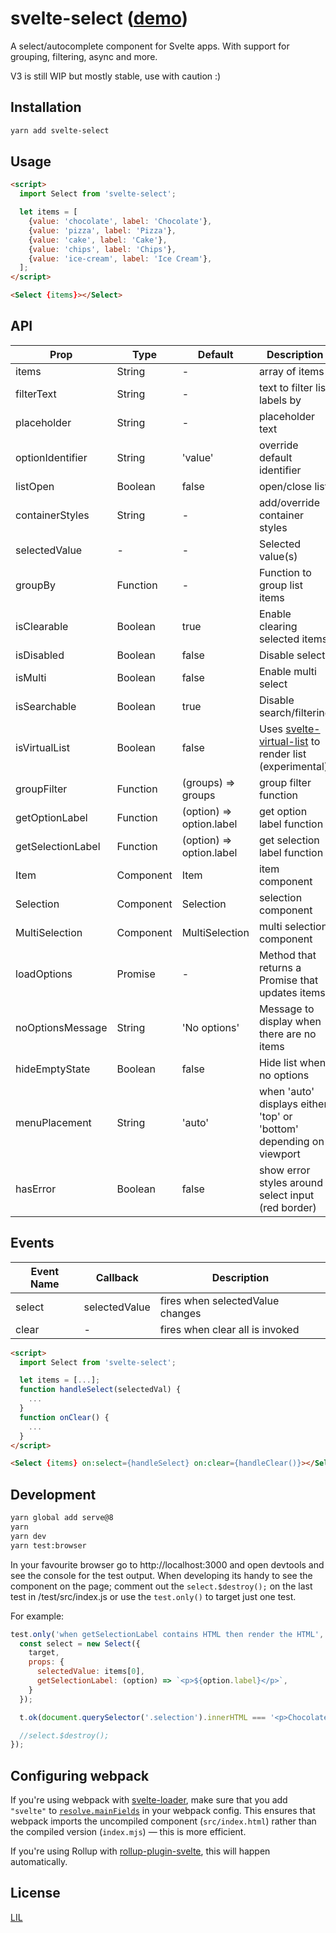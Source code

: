 # svelte-select ([demo](https://stackblitz.com/edit/svelte-rhbzxj))

A select/autocomplete component for Svelte apps.  With support for grouping, filtering, async and more.

V3 is still WIP but mostly stable, use with caution :)

## Installation

```bash
yarn add svelte-select
```


## Usage

```html
<script>
  import Select from 'svelte-select';

  let items = [
    {value: 'chocolate', label: 'Chocolate'},
    {value: 'pizza', label: 'Pizza'},
    {value: 'cake', label: 'Cake'},
    {value: 'chips', label: 'Chips'},
    {value: 'ice-cream', label: 'Ice Cream'},
  ];
</script>

<Select {items}></Select>
```


## API

| Prop | Type | Default | Description |
|------|------|---------|-------------|
| items | String | - | array of items
| filterText | String | - | text to filter list labels by
| placeholder | String | - | placeholder text
| optionIdentifier | String | 'value' | override default identifier
| listOpen | Boolean | false | open/close list
| containerStyles | String | - | add/override container styles 
| selectedValue | - | - | Selected value(s)
| groupBy | Function | - | Function to group list items
| isClearable | Boolean | true | Enable clearing selected items
| isDisabled | Boolean | false | Disable select
| isMulti | Boolean | false | Enable multi select
| isSearchable | Boolean | true | Disable search/filtering
| isVirtualList | Boolean | false | Uses [svelte-virtual-list](https://github.com/sveltejs/svelte-virtual-list) to render list (experimental)
| groupFilter | Function | (groups) => groups | group filter function
| getOptionLabel | Function | (option) => option.label | get option label function
| getSelectionLabel | Function | (option) => option.label | get selection label function
| Item | Component | Item | item component
| Selection | Component | Selection | selection component
| MultiSelection | Component | MultiSelection | multi selection component
| loadOptions | Promise | - | Method that returns a Promise that updates items
| noOptionsMessage | String | 'No options' | Message to display when there are no items  
| hideEmptyState | Boolean | false | Hide list when no options
| menuPlacement | String | 'auto' | when 'auto' displays either 'top' or 'bottom' depending on viewport
| hasError | Boolean | false | show error styles around select input (red border)


## Events

| Event Name | Callback | Description |
|------|------|----------|
| select | selectedValue | fires when selectedValue changes
| clear | - | fires when clear all is invoked

```html
<script>
  import Select from 'svelte-select';

  let items = [...];
  function handleSelect(selectedVal) {
    ...
  }
  function onClear() {
    ...
  }
</script>

<Select {items} on:select={handleSelect} on:clear={handleClear()}></Select>
```

## Development

```bash
yarn global add serve@8
yarn
yarn dev
yarn test:browser
```

In your favourite browser go to http://localhost:3000 and open devtools and see the console for the test output. When developing its handy to see the component on the page; comment out the `select.$destroy();` on the last test in /test/src/index.js or use the `test.only()` to target just one test.

For example: 

```js
test.only('when getSelectionLabel contains HTML then render the HTML', async (t) => {
  const select = new Select({
    target,
    props: {
      selectedValue: items[0],
      getSelectionLabel: (option) => `<p>${option.label}</p>`,
    }
  });

  t.ok(document.querySelector('.selection').innerHTML === '<p>Chocolate</p>');

  //select.$destroy();
});

```


## Configuring webpack

If you're using webpack with [svelte-loader](https://github.com/sveltejs/svelte-loader), make sure that you add `"svelte"` to [`resolve.mainFields`](https://webpack.js.org/configuration/resolve/#resolve-mainfields) in your webpack config. This ensures that webpack imports the uncompiled component (`src/index.html`) rather than the compiled version (`index.mjs`) — this is more efficient.

If you're using Rollup with [rollup-plugin-svelte](https://github.com/rollup/rollup-plugin-svelte), this will happen automatically.


## License

[LIL](LICENSE)
